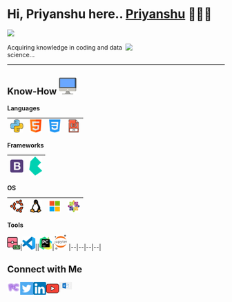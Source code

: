 
<h1>Hi, Priyanshu here.. <a href="https://PriyanshuChandel.github.io" target="_blank">Priyanshu</a> 🙋🏽‍♂️</h1> 

![](https://visitor-badge.glitch.me/badge?page_id=PriyanshuChandel) 

<img align='right' src="https://media.giphy.com/media/M9gbBd9nbDrOTu1Mqx/giphy.gif" width="230">


Acquiring knowledge in coding and data science... 

---

 ## Know-How <img alt="Computer" width="40px" src="/img/desktop.png"/>

 **Languages**
 
 <img alt="Python" width="30px" src="/img/python.png"/>|<img alt="HTML" width="30px" src="/img/html.png"/>|<img alt="CSS" width="30px" src="/img/css-3.png"/>|<img  alt="JavaScript" width="30px" src="/img/javascript.png"/>
 |--|--|--|--|
 
 **Frameworks**
 
 <img alt="Bootstrap" width="30px" src="/img/bootstrap-logo.png"/>|<img alt="Bulma" width="30px" src="/img/bulma.svg"/>
 |--|--|
 
  **OS**
 
 <img alt="Ubuntu" width="30px" src="/img/ubuntu.png"/>|<img alt="Linux" width="30px" src="/img/linux.png"/>|<img alt="Windows" width="30px" src="/img/windows.png"/>|<img alt="Windows" width="30px" src="/img/centos.png"/>
 |--|--|--|--|
 
 **Tools**
 
 <img alt="Git" width="30px" src="/img/git.png"/>|<img alt="VSCode" width="30px" src="/img/vscode.png"/>||<img alt="PyCharm" width="30px" src="/img/pycharm.png"/>|<img alt="Jupyter" width="30px" src="/img/jupyter.png"/>
 |--|--|--|--|
 
 
 **Connect with Me**
---
[<img align="left" alt="Rohan Das" width="30px" src="img/logo.png" />](https://priyanshuchandel.github.io) [<img align="left" alt="Twitter - Priyanshu Chandel" width="30px" src="/img/twitter.png" />](https://twitter.com/PRIYANSHUCHAN)[<img align="left" alt="LinkedIn - Priyanshu Chandel" width="30px" src="/img/linkedin.png" />](https://www.linkedin.com/in/priyanshuchandel) [<img align="left" alt="YouTube - Priyanshu Chandel" width="30px" src="/img/youtube.png" />](https://www.youtube.com/channel/UCYNfy-K2fuNVW8ydTDmvqmA) [<img align="left" alt="Email - Priyanshu Chandel" width="30px" src="/img/outlook.png" />](mailto:chandelpriyanshu8@outlook.com)
